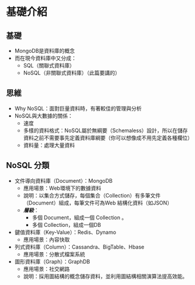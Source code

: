 # 基礎介紹

## 基礎

* MongoDB是資料庫的概念 
* 而在現今資料庫中又分成： 
  * SQL（關聯式資料庫） 
  * NoSQL（非關聯式資料庫）（此篇要講的）

## 思維

* Why NoSQL：面對巨量資料時，有著較佳的管理與分析 
* NoSQL與大數據的關係： 
  * 速度 
  * 多樣的資料格式：NoSQL屬於無綱要（Schemaless）設計，所以在儲存資料之前不需要事先定義資料庫綱要（你可以想像成不用先定義各種欄位） 
  * 資料量：處理大量資料

## NoSQL 分類

* 文件導向資料庫（Document）：MongoDB 
  * 應用場景：Web環境下的數據資料 
  * 說明：以集合方式儲存，每個集合（Collection）有多筆文件（Document）組成，每筆文件可為Web 結構化資料（如JSON） 
  * _**層級**_： 
    * 多個 Document，組成一個 Collection 。 
    * 多個 Collection，組成一個DB 
* 鍵值資料庫（Key-Value）：Redis、Dynamo 
  * 應用場景：內容快取 
* 列式資料庫（Column）：Cassandra、BigTable、Hbase 
  * 應用場景：分散式檔案系統 
* 圖形資料庫（Graph）：GraphDB 
  * 應用場景：社交網路 
  * 說明：採用圖結構的概念儲存資料，並利用圖結構相關演算法提高效能。











